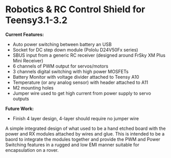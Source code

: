 # Robotics & RC Control Shield for Teensy3.1-3.2
**Current Features:**
  - Auto power switching between battery an USB
  - Socket for DC step down module (Pololu  D24V50Fx series)
  - SBUS input from a generic RC receiver (designed around FrSky XM Plus Mini Receiver)
  - 6 channels of PWM output for servos/motors
  - 3 channels digital switching with high power MOSFETs
  - Battery Monitor with voltage divider attached to Teensy A10
  - Temperature (or any analog sensor) with header attached to A11
  - M2 mounting holes
  - Jumper wire used to get high current from power supply to servo outputs
  
**Future Work:**
  - Finish 4 layer design, 4-layer should require no jumper wire

A simple integrated design of what used to be a hand etched board with the power and RX modules attached by wires and glue.
This is intended to be a baord to integrate the modules together and provide the PWM and Power Switching features in a rugged
and low EMI manner suitable for encapsulation on a rover.

